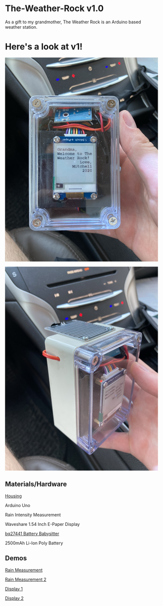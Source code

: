 # The-Weather-Rock v1.0
As a gift to my grandmother, The Weather Rock is an Arduino based weather station.

# Here's a look at v1!
![v1_1](./images/v1_1.jpg)

![v1_2](./images/v1_2.jpg)

## Materials/Hardware
[Housing](https://www.amazon.com/gp/product/B07C97HXX8/ref=ppx_yo_dt_b_asin_title_o01_s00?ie=UTF8&psc=1)

Arduino Uno

Rain Intensity Measurement

Waveshare 1.54 Inch E-Paper Display

[bq27441 Battery Babysitter](https://learn.sparkfun.com/tutorials/battery-babysitter-hookup-guide/all#bq27441-arduino-library)

2500mAh Li-Ion Poly Battery


## Demos
[Rain Measurement](https://www.youtube.com/watch?v=nyFkCpdZvac)

[Rain Measurement 2](https://www.youtube.com/watch?v=YlIH1ti4Vy0)

[Display 1](https://www.youtube.com/watch?v=OPaCF-XJhqc)

[Display 2](//https://www.youtube.com/watch?v=UBEhod2wxvE)
